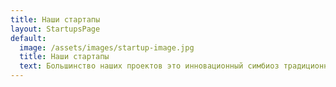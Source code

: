 ```yaml
---
title: Наши стартапы
layout: StartupsPage
default:
  image: /assets/images/startup-image.jpg
  title: Наши стартапы
  text: Большинство наших проектов это инновационный симбиоз традиционного бизнеса и цифровых технологий. Мы поддерживаем предпринимателей, которые стремятся решить реальные проблемы людей и бизнесов. В создании наших цифровых продуктов мы используем только самые актуальные технологии и языки программирования. Мы первая студия в Казахстане, которая занимается одновременно продуктами в сфере мобильных приложений, адаптивных веб-сайтов, виртуальной реальности и искусственного интеллекта.
---
```

